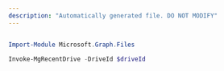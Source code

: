 ```yaml
---
description: "Automatically generated file. DO NOT MODIFY"
---
```


```powershell

Import-Module Microsoft.Graph.Files

Invoke-MgRecentDrive -DriveId $driveId

```